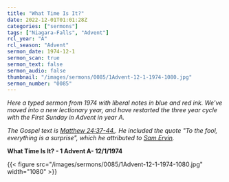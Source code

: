 ```yaml
---
title: "What Time Is It?"
date: 2022-12-01T01:01:28Z
categories: ["sermons"]
tags: ["Niagara-Falls", "Advent"]
rcl_year: "A"
rcl_season: "Advent"
sermon_date: 1974-12-1
sermon_scan: true
sermon_text: false
sermon_audio: false
thumbnail: "/images/sermons/0085/1Advent-12-1-1974-1080.jpg"
sermon_number: "0085"
---
```


_Here a typed sermon from 1974 with liberal notes in blue and red ink. We've moved into a new lectionary year, and have restarted the three year cycle with the First Sunday in Advent in year A._

<!--more-->

_The Gospel text is [Matthew 24:37-44.](https://lectionary.library.vanderbilt.edu/texts.php?id=1). He included the quote "To the fool, everything is a surprise", which he attributed to [Sam Ervin](https://en.wikipedia.org/wiki/Sam_Ervin)._

**What Time Is It? - 1 Advent A- 12/1/1974**

{{< figure src="/images/sermons/0085/1Advent-12-1-1974-1080.jpg" width="1080" >}}
